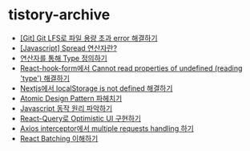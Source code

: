 # tistory-archive

- [[Git] Git LFS로 파일 용량 초과 error 해결하기](https://roronoa-jongjin.tistory.com/13)
- [[Javascript] Spread 연산자란?](https://roronoa-jongjin.tistory.com/12)
- [연산자를 통해 Type 정의하기](https://roronoa-jongjin.tistory.com/11)
- [React-hook-form에서 Cannot read properties of undefined (reading 'type') 해결하기](https://roronoa-jongjin.tistory.com/10)
- [Nextjs에서 localStorage is not defined 해결하기](https://roronoa-jongjin.tistory.com/6)
- [Atomic Design Pattern 파헤치기](https://roronoa-jongjin.tistory.com/9)
- [Javascript 동작 원리 파악하기](https://roronoa-jongjin.tistory.com/8)
- [React-Query로 Optimistic UI 구현하기](https://roronoa-jongjin.tistory.com/5)
- [Axios interceptor에서 multiple requests handling 하기](https://roronoa-jongjin.tistory.com/3)
- [React Batching 이해하기](https://roronoa-jongjin.tistory.com/2)
